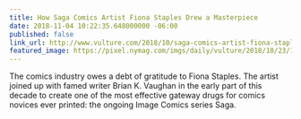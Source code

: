 ```yaml
---
title: How Saga Comics Artist Fiona Staples Drew a Masterpiece
date: 2018-11-04 10:22:35.648000000 -06:00
published: false
link_url: http://www.vulture.com/2018/10/saga-comics-artist-fiona-staples-sketches-script.html
featured_image: https://pixel.nymag.com/imgs/daily/vulture/2018/10/23/17-saga-lede-2.w1200.h630.jpg
---
```


The comics industry owes a debt of gratitude to Fiona Staples. The artist joined up with famed writer Brian K. Vaughan in the early part of this decade to create one of the most effective gateway drugs for comics novices ever printed: the ongoing Image Comics series Saga.
